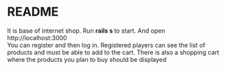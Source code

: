 # README

It is base of internet shop.
Run 
<b> rails s </b> 
to start. And open http://localhost:3000
<br/>
You can register and then log in. Registered players can see the list of products and must be able to add to the cart. There is also a shopping cart where the products you plan to buy should be displayed
